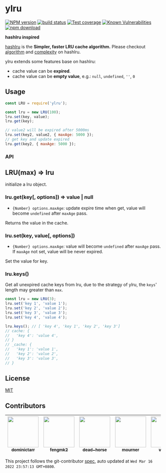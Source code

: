 # ylru

[![NPM version][npm-image]][npm-url]
[![build status][travis-image]][travis-url]
[![Test coverage][codecov-image]][codecov-url]
[![Known Vulnerabilities][snyk-image]][snyk-url]
[![npm download][download-image]][download-url]

[npm-image]: https://img.shields.io/npm/v/ylru.svg?style=flat-square
[npm-url]: https://npmjs.org/package/ylru
[travis-image]: https://img.shields.io/travis/node-modules/ylru.svg?style=flat-square
[travis-url]: https://travis-ci.org/node-modules/ylru
[codecov-image]: https://img.shields.io/codecov/c/github/node-modules/ylru.svg?style=flat-square
[codecov-url]: https://codecov.io/github/node-modules/ylru?branch=master
[snyk-image]: https://snyk.io/test/npm/ylru/badge.svg?style=flat-square
[snyk-url]: https://snyk.io/test/npm/ylru
[download-image]: https://img.shields.io/npm/dm/ylru.svg?style=flat-square
[download-url]: https://npmjs.org/package/ylru

**hashlru inspired**

[hashlru](https://github.com/dominictarr/hashlru) is the **Simpler, faster LRU cache algorithm.**
Please checkout [algorithm](https://github.com/dominictarr/hashlru#algorithm) and [complexity](https://github.com/dominictarr/hashlru#complexity) on hashlru.

ylru extends some features base on hashlru:

- cache value can be **expired**.
- cache value can be **empty value**, e.g.: `null`, `undefined`, `''`, `0`

## Usage

```js
const LRU = require('ylru');

const lru = new LRU(100);
lru.set(key, value);
lru.get(key);

// value2 will be expired after 5000ms
lru.set(key2, value2, { maxAge: 5000 });
// get key and update expired
lru.get(key2, { maxAge: 5000 });
```

### API

## LRU(max) => lru

initialize a lru object.

### lru.get(key[, options]) => value | null

- `{Number} options.maxAge`: update expire time when get, value will become `undefined` after `maxAge` pass.

Returns the value in the cache.

### lru.set(key, value[, options])

- `{Number} options.maxAge`: value will become `undefined` after `maxAge` pass.
If `maxAge` not set, value will be never expired.

Set the value for key.

### lru.keys()

Get all unexpired cache keys from lru, due to the strategy of ylru, the `keys`' length may greater than `max`.

```js
const lru = new LRU(3);
lru.set('key 1', 'value 1');
lru.set('key 2', 'value 2');
lru.set('key 3', 'value 3');
lru.set('key 4', 'value 4');

lru.keys(); // [ 'key 4', 'key 1', 'key 2', 'key 3']
// cache: {
//   'key 4': 'value 4',
// }
// _cache: {
//   'key 1': 'value 1',
//   'key 2': 'value 2',
//   'key 3': 'value 3',
// }
```

## License

[MIT](LICENSE)
<!-- GITCONTRIBUTOR_START -->

## Contributors

|[<img src="https://avatars.githubusercontent.com/u/259374?v=4" width="100px;"/><br/><sub><b>dominictarr</b></sub>](https://github.com/dominictarr)<br/>|[<img src="https://avatars.githubusercontent.com/u/156269?v=4" width="100px;"/><br/><sub><b>fengmk2</b></sub>](https://github.com/fengmk2)<br/>|[<img src="https://avatars.githubusercontent.com/u/985607?v=4" width="100px;"/><br/><sub><b>dead-horse</b></sub>](https://github.com/dead-horse)<br/>|[<img src="https://avatars.githubusercontent.com/u/25395?v=4" width="100px;"/><br/><sub><b>mourner</b></sub>](https://github.com/mourner)<br/>|[<img src="https://avatars.githubusercontent.com/u/6828924?v=4" width="100px;"/><br/><sub><b>vagusX</b></sub>](https://github.com/vagusX)<br/>|[<img src="https://avatars.githubusercontent.com/u/566097?v=4" width="100px;"/><br/><sub><b>RaoHai</b></sub>](https://github.com/RaoHai)<br/>|
| :---: | :---: | :---: | :---: | :---: | :---: |


This project follows the git-contributor [spec](https://github.com/xudafeng/git-contributor), auto updated at `Wed Mar 16 2022 23:57:13 GMT+0800`.

<!-- GITCONTRIBUTOR_END -->
